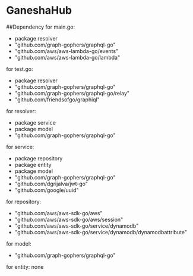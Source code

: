 # GaneshaHub

##Dependency
for main.go:
  - package resolver
  - "github.com/graph-gophers/graphql-go"
  - "github.com/aws/aws-lambda-go/events"
  - "github.com/aws/aws-lambda-go/lambda"

for test.go:
  - package resolver
  - "github.com/graph-gophers/graphql-go"
  - "github.com/graph-gophers/graphql-go/relay"
  - "github.com/friendsofgo/graphiql"

for resolver:
  - package service
  - package model
  - "github.com/graph-gophers/graphql-go"

for service:
  - package repository
  - package entity
  - package model
  - "github.com/graph-gophers/graphql-go"
  - "github.com/dgrijalva/jwt-go"
  - "github.com/google/uuid"

for repository:
  - "github.com/aws/aws-sdk-go/aws"
  - "github.com/aws/aws-sdk-go/aws/session"
  - "github.com/aws/aws-sdk-go/service/dynamodb"
  - "github.com/aws/aws-sdk-go/service/dynamodb/dynamodbattribute"

for model:
  - "github.com/graph-gophers/graphql-go"

for entity: none
